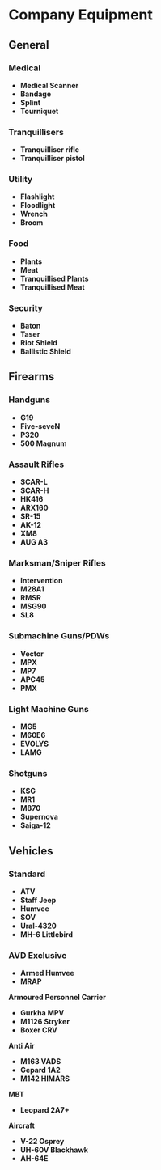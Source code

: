 # Company Equipment
## General
### Medical
* **Medical Scanner**
* **Bandage**
* **Splint**
* **Tourniquet**

### Tranquillisers
* **Tranquilliser rifle**
* **Tranquilliser pistol**

### Utility
* **Flashlight**
* **Floodlight**
* **Wrench**
* **Broom**

### Food
* **Plants**
* **Meat**
* **Tranquillised Plants**
* **Tranquillised Meat**

### Security
* **Baton**
* **Taser**
* **Riot Shield**
* **Ballistic Shield**

## Firearms
### Handguns
* **G19**
* **Five-seveN**
* **P320**
* **500 Magnum**

### Assault Rifles
* **SCAR-L**
* **SCAR-H**
* **HK416** 
* **ARX160**
* **SR-15**
* **AK-12**
* **XM8**
* **AUG A3**

### Marksman/Sniper Rifles
* **Intervention**
* **M28A1**
* **RMSR**
* **MSG90**
* **SL8**

### Submachine Guns/PDWs
* **Vector**
* **MPX**
* **MP7**
* **APC45**
* **PMX**

### Light Machine Guns
* **MG5**
* **M60E6**
* **EVOLYS**
* **LAMG**

### Shotguns
* **KSG**
* **MR1**
* **M870**
* **Supernova**
* **Saiga-12**

## Vehicles
### Standard
* **ATV**
* **Staff Jeep**
* **Humvee**
* **SOV**
* **Ural-4320**
* **MH-6 Littlebird**

### AVD Exclusive
* **Armed Humvee**
* **MRAP**

**Armoured Personnel Carrier**
* **Gurkha MPV**
* **M1126 Stryker**
* **Boxer CRV**

**Anti Air**
* **M163 VADS**
* **Gepard 1A2**
* **M142 HIMARS**

**MBT**
* **Leopard 2A7+**

**Aircraft**
* **V-22 Osprey**
* **UH-60V Blackhawk**
* **AH-64E**
